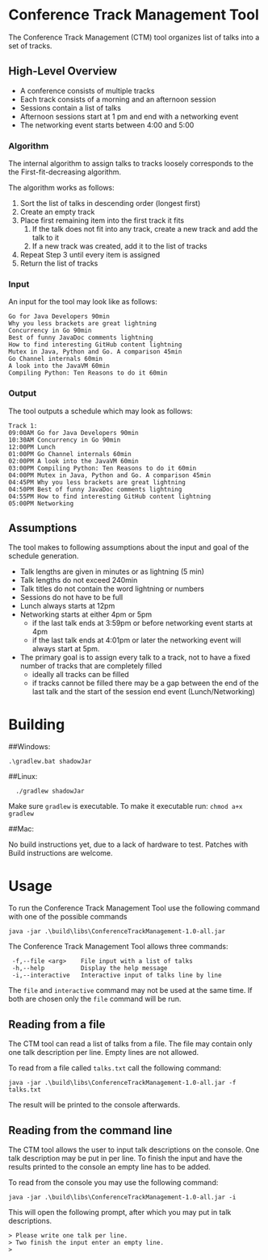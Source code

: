 # Conference Track Management Tool

The Conference Track Management (CTM) tool organizes list of talks into a set of tracks.

## High-Level Overview

- A conference consists of multiple tracks
- Each track consists of a morning and an afternoon session
- Sessions contain a list of talks
- Afternoon sessions start at 1 pm and end with a networking event
- The networking event starts between 4:00 and 5:00

### Algorithm

The internal algorithm to assign talks to tracks loosely corresponds to the the First-fit-decreasing algorithm. 

The algorithm works as follows:

1. Sort the list of talks in descending order (longest first)
2. Create an empty track
3. Place first remaining item into the first track it fits
   1. If the talk does not fit into any track, create a new track and add the talk to it
   2. If a new track was created, add it to the list of tracks
4. Repeat Step 3 until every item is assigned
5. Return the list of tracks

### Input

An input for the tool may look like as follows:

```
Go for Java Developers 90min
Why you less brackets are great lightning
Concurrency in Go 90min
Best of funny JavaDoc comments lightning
How to find interesting GitHub content lightning
Mutex in Java, Python and Go. A comparison 45min
Go Channel internals 60min
A look into the JavaVM 60min
Compiling Python: Ten Reasons to do it 60min
```

### Output

The tool outputs a schedule which may look as follows:

```
Track 1:
09:00AM Go for Java Developers 90min
10:30AM Concurrency in Go 90min
12:00PM Lunch
01:00PM Go Channel internals 60min
02:00PM A look into the JavaVM 60min
03:00PM Compiling Python: Ten Reasons to do it 60min
04:00PM Mutex in Java, Python and Go. A comparison 45min
04:45PM Why you less brackets are great lightning
04:50PM Best of funny JavaDoc comments lightning
04:55PM How to find interesting GitHub content lightning
05:00PM Networking
```

## Assumptions

The tool makes to following assumptions about the input and goal of the schedule generation.

- Talk lengths are given in minutes or as lightning (5 min)
- Talk lengths do not exceed 240min
- Talk titles do not contain the word lightning or numbers
- Sessions do not have to be full
- Lunch always starts at 12pm
- Networking starts at either 4pm or 5pm
  - if the last talk ends at 3:59pm or before networking event starts at 4pm
  - if the last talk ends at 4:01pm or later the networking event will always start at 5pm.
- The primary goal is to assign every talk to a track, not to have a fixed number of tracks that are completely filled
  - ideally all tracks can be filled
  - if tracks cannot be filled there may be a gap between the end of the last talk and the start of the session end event (Lunch/Networking)

# Building

##Windows:

```
.\gradlew.bat shadowJar
```

##Linux:

```
  ./gradlew shadowJar
```

Make sure `gradlew` is executable.
To make it executable run: `chmod a+x gradlew`

##Mac:

No build instructions yet, due to a lack of hardware to test. 
Patches with Build instructions are welcome.

# Usage

To run the Conference Track Management Tool use the following command with one of the possible commands

```
java -jar .\build\libs\ConferenceTrackManagement-1.0-all.jar
```

The Conference Track Management Tool allows three commands:

```
 -f,--file <arg>    File input with a list of talks
 -h,--help          Display the help message
 -i,--interactive   Interactive input of talks line by line

```

The `file` and `interactive` command may not be used at the same time. If both are chosen
only the `file` command will be run.

## Reading from a file

The CTM tool can read a list of talks from a file. The file may contain only one talk description 
per line. Empty lines are not allowed. 

To read from a file called `talks.txt` call the following command:

``java -jar .\build\libs\ConferenceTrackManagement-1.0-all.jar -f talks.txt``

The result will be printed to the console afterwards.

## Reading from the command line

The CTM tool allows the user to input talk descriptions on the console.
One talk description may be put in per line. 
To finish the input and have the results printed to the console an empty line has to be added.

To read from the console you may use the following command:

``java -jar .\build\libs\ConferenceTrackManagement-1.0-all.jar -i``

This will open the following prompt, after which you may put in talk descriptions.

```
> Please write one talk per line.
> Two finish the input enter an empty line.
> 
```
